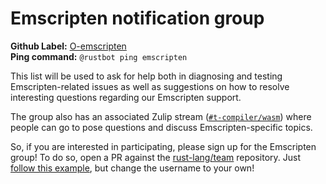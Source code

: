 # Emscripten notification group

**Github Label:** [O-emscripten] <br>
**Ping command:** `@rustbot ping emscripten`

[O-emscripten]: https://github.com/rust-lang/rust/labels/O-emscripten

This list will be used to ask for help both in diagnosing and testing
Emscripten-related issues as well as suggestions on how to resolve
interesting questions regarding our Emscripten support.

The group also has an associated Zulip stream ([`#t-compiler/wasm`])
where people can go to pose questions and discuss Emscripten-specific
topics.

So, if you are interested in participating, please sign up for the
Emscripten group! To do so, open a PR against the [rust-lang/team]
repository. Just [follow this example][eg], but change the username to
your own!

[`#t-compiler/wasm`]: https://rust-lang.zulipchat.com/#narrow/stream/463513-t-compiler.2Fwasm
[rust-lang/team]: https://github.com/rust-lang/team
[eg]: https://github.com/rust-lang/team/pull/1579
